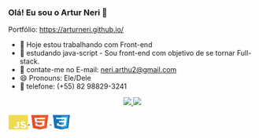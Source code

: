 ### Olá! Eu sou o Artur Neri 👋
Portfólio: https://arturneri.github.io/

- 🔭 Hoje estou trabalhando com Front-end 
- 🌱 estudando java-script - Sou front-end com objetivo de se tornar Full-stack.
- 💬 contate-me no E-mail: neri.arthu2@gmail.com
- 😄 Pronouns: Ele/Dele
- 📱 telefone: (+55) 82 98829-3241

<div align="center">
  <a href="https://github.com/ArturNeri">
  <img height="180em" src="https://github-readme-stats.vercel.app/api?username=ArturNeri&show_icons=true&theme=dark&include_all_commits=true&count_private=true"/>
  <img height="180em" src="https://github-readme-stats.vercel.app/api/top-langs/?username=ArturNeri&layout=compact&langs_count=7&theme=dracula"/>
</div>
  
  <div style="display: inline_block"><br>
  <img align="center" alt="Artur-Js" height="30" width="40" src="https://raw.githubusercontent.com/devicons/devicon/master/icons/javascript/javascript-plain.svg">
  <img align="center" alt="Artur-HTML" height="30" width="40" src="https://raw.githubusercontent.com/devicons/devicon/master/icons/html5/html5-original.svg">
  <img align="center" alt="Artur-CSS" height="30" width="40" src="https://raw.githubusercontent.com/devicons/devicon/master/icons/css3/css3-original.svg">
  

</div>
